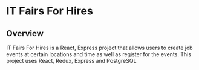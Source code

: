 # IT Fairs For Hires

## Overview
IT Fairs For Hires is a React, Express project that allows users to create job events at certain locations and time as well as register for the events. 
This project uses React, Redux, Express and PostgreSQL
